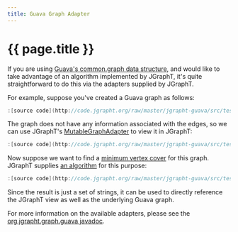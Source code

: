 ```yaml
---
title: Guava Graph Adapter
---
```


# {{ page.title }}

If you are using [Guava's common.graph data structure](https://github.com/google/guava/wiki/GraphsExplained), and would like to take advantage of an algorithm implemented by JGraphT, it's quite straightforward to do this via the adapters supplied by JGraphT.

For example, suppose you've created a Guava graph as follows:

```java
:[source code](http://code.jgrapht.org/raw/master/jgrapht-guava/src/test/java/org/jgrapht/graph/guava/MutableGraphAdapterTest.java?example=createGuavaGraph)
```

The graph does not have any information associated with the edges, so we can use JGraphT's [MutableGraphAdapter](https://jgrapht.org/javadoc/org/jgrapht/graph/guava/MutableGraphAdapter.html) to view it in JGraphT:

```java
:[source code](http://code.jgrapht.org/raw/master/jgrapht-guava/src/test/java/org/jgrapht/graph/guava/MutableGraphAdapterTest.java?example=adaptGuavaGraph)
```

Now suppose we want to find a [minimum vertex cover](https://brilliant.org/wiki/vertex-cover) for this graph.  JGraphT supplies [an algorithm](https://jgrapht.org/javadoc/org/jgrapht/alg/vertexcover/RecursiveExactVCImpl.html) for this purpose:

```java
:[source code](http://code.jgrapht.org/raw/master/jgrapht-guava/src/test/java/org/jgrapht/graph/guava/MutableGraphAdapterTest.java?example=findVertexCover)
```

Since the result is just a set of strings, it can be used to directly reference the JGraphT view as well as the underlying Guava graph.

For more information on the available adapters, please see the [org.jgrapht.graph.guava javadoc](https://jgrapht.org/javadoc/org/jgrapht/graph/guava/package-summary.html).
